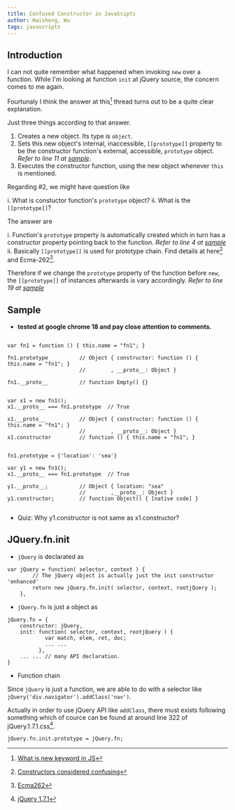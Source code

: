 ```yaml
---
title: Confused Constructor in JavaScipts 
author: Haisheng, Wu
tags: javascripts
---
```


## Introduction

I can not quite remember what happened when invoking `new` over a function.
While I'm looking at function `init` at jQuery source, the concern comes to me again.

Fourtunaly I think the answer at this[^stacknew] thread turns out to be a quite clear explanation.

Just three things according to that answer.

  1. Creates a new object. Its type is `object`.
  2. Sets this new object's internal, inaccessible, `[[prototype]]` property to be the constructor function's external, accessible, `prototype` object.
     *Refer to line 11 at [sample](#sample)*.
  3. Executes the constructor function, using the new object whenever `this` is mentioned.

Regarding #2, we might have question like

  i. What is constuctor function's `prototype` object?
  ii. What is the `[[prototype]]`?

The answer are

  i. Function's `prototype` property is automatically created which in turn has a constructor property pointing back to the function.
     *Refer to line 4 at [sample](#sample)*
  ii. Basically `[[prototype]]` is used for prototype chain. Find details at here[^joost] and Ecma-262[^ecma262].

Therefore if we change the `prototype` property of the function before `new`, the `[[prototype]]` of instances afterwards is vary accordingly.
*Refer to line 19 at [sample](#sample)*

## Sample

- **tested at google chrome 18 and pay close attention to comments.**

~~~~~~{.javascript .numberLines}

var fn1 = function () { this.name = "fn1"; }

fn1.prototype          // Object { constructor: function () { this.name = "fn1"; }
                       //        , __proto__: Object }

fn1.__proto__          // function Empty() {}


var x1 = new fn1();
x1.__proto__ === fn1.prototype  // True

x1.__proto__           // Object { constructor: function () { this.name = "fn1"; }
                       //        , __proto__: Object }
x1.constructor         // function () { this.name = "fn1"; }


fn1.prototype = {'location': 'sea'}

var y1 = new fn1();
x1.__proto__ === fn1.prototype  // True

y1.__proto__;          // Object { location: "sea"
                       //        ,__proto__: Object }
y1.constructor;        // function Object() { [native code] }


~~~~~~

- Quiz: Why y1.constructor is not same as x1.constructor?

## JQuery.fn.init

- `jQuery` is declarated as

~~~~~~{.javascript}
var jQuery = function( selector, context ) {
		// The jQuery object is actually just the init constructor 'enhanced'
		return new jQuery.fn.init( selector, context, rootjQuery );
	},
~~~~~~

- `jQuery.fn` is just a object as

~~~~~~{.javascript}
jQuery.fn = {
	constructor: jQuery,
	init: function( selector, context, rootjQuery ) {
		    var match, elem, ret, doc;
            ... ...
          },
    ... ... // many API declaration.
}
~~~~~~

- Function chain

Since `jQuery` is just a function, we are able to do with a selector like `jQuery('div.navigator').addClass('nav')`.

Actually in order to use jQuery API like `addClass`, there must exists following something 
which of cource can be found at around line 322 of jQuery.1.7.1.css[^jquery].

~~~~~~{.javascript}
jQuery.fn.init.prototype = jQuery.fn;
~~~~~~


[^stacknew]: [What is new keyword in JS](http://stackoverflow.com/questions/1646698/what-is-the-new-keyword-in-javascript)
[^joost]: [Constructors considered confusing](http://joost.zeekat.nl/constructors-considered-mildly-confusing.html)
[^ecma262]: [Ecma262](http://www.ecma-international.org/publications/standards/Ecma-262.htm)
[^jquery]: [jQuery 1.7.1](http://code.jquery.com/jquery-1.7.2.js)
